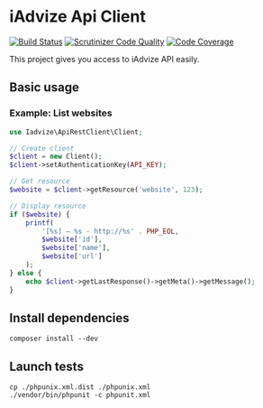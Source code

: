 iAdvize Api Client
==================

[![Build Status](https://travis-ci.org/iadvize/api-rest-client.png?branch=1.0.0)](https://travis-ci.org/iadvize/api-rest-client)
[![Scrutinizer Code Quality](https://scrutinizer-ci.com/g/iadvize/api-rest-client/badges/quality-score.png?s=0e0a32e3db466d1307db4ccbb57d0eee0edddf35)](https://scrutinizer-ci.com/g/iadvize/api-rest-client/)
[![Code Coverage](https://scrutinizer-ci.com/g/iadvize/api-rest-client/badges/coverage.png?s=4bcdf916731549027f32e147a72d88c501cd80e3)](https://scrutinizer-ci.com/g/iadvize/api-rest-client/)

This project gives you access to iAdvize API easily.

## Basic usage

### Example: List websites

```php
use Iadvize\ApiRestClient\Client;

// Create client
$client = new Client();
$client->setAuthenticationKey(API_KEY);

// Get resource
$website = $client->getResource('website', 123);

// Display resource
if ($website) {
    printf(
        '[%s] — %s - http://%s' . PHP_EOL,
        $website['id'],
        $website['name'],
        $website['url']
    );
} else {
    echo $client->getLastResponse()->getMeta()->getMessage();
}

```

## Install dependencies

    composer install --dev

## Launch tests

    cp ./phpunix.xml.dist ./phpunix.xml
    ./vendor/bin/phpunit -c phpunit.xml